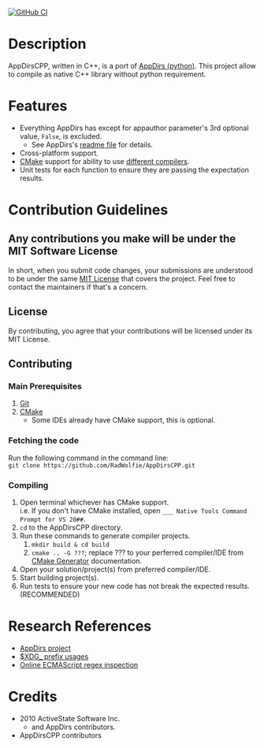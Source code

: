 [![GitHub CI](https://github.com/RadWolfie/AppDirsCPP/actions/workflows/ci.yml/badge.svg?branch=main)](https://github.com/RadWolfie/AppDirsCPP/actions/workflows/ci.yml)

# Description
AppDirsCPP, written in C++, is a port of [AppDirs (python)](https://github.com/ActiveState/appdirs).
This project allow to compile as native C++ library without python requirement.

# Features
- Everything AppDirs has except for appauthor parameter's 3rd optional value, `False`, is excluded.
  - See AppDirs's [readme file](https://github.com/ActiveState/appdirs/blob/master/README.rst) for details.
- Cross-platform support.
- [CMake](https://cmake.org/cmake/help/latest/) support for ability to use [different compilers](https://cmake.org/cmake/help/latest/manual/cmake-generators.7.html).
- Unit tests for each function to ensure they are passing the expectation results.

# Contribution Guidelines
## Any contributions you make will be under the MIT Software License
In short, when you submit code changes, your submissions are understood to be under the same [MIT License](http://choosealicense.com/licenses/mit/) that covers the project. Feel free to contact the maintainers if that's a concern.

## License
By contributing, you agree that your contributions will be licensed under its MIT License.

## Contributing
### Main Prerequisites
1. [Git](https://git-scm.com)
2. [CMake](https://cmake.org)
    * Some IDEs already have CMake support, this is optional.

### Fetching the code
Run the following command in the command line:
<br>`git clone https://github.com/RadWolfie/AppDirsCPP.git`


### Compiling
1. Open terminal whichever has CMake support.
<br>i.e. If you don't have CMake installed, open `___ Native Tools Command Prompt for VS 20##`.
2. `cd` to the AppDirsCPP directory.
3. Run these commands to generate compiler projects.
   1. `mkdir build & cd build`
   2. `cmake .. -G ???`; replace ??? to your perferred compiler/IDE from [CMake Generator](https://cmake.org/cmake/help/latest/manual/cmake-generators.7.html) documentation.
4. Open your solution/project(s) from preferred compiler/IDE.
5. Start building project(s).
6. Run tests to ensure your new code has not break the expected results. (RECOMMENDED)

# Research References
- [AppDirs project](https://github.com/ActiveState/appdirs)
- [$XDG_ prefix usages](https://specifications.freedesktop.org/basedir-spec/basedir-spec-latest.html)
- [Online ECMAScript regex inspection](https://regex101.com/)

# Credits
- 2010 ActiveState Software Inc.
  - and AppDirs contributors.
- AppDirsCPP contributors